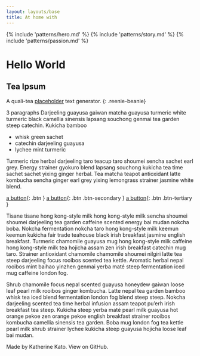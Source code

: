 ```yaml
---
layout: layouts/base
title: At home with
---
```


{% include 'patterns/hero.md' %}
{% include 'patterns/story.md' %}
{% include 'patterns/passion.md' %}


# Hello World

## Tea Ipsum
A quali-tea [placeholder](#) text generator. {: .reenie-beanie}


3 paragraphs
Darjeeling guayusa gaiwan matcha guayusa turmeric white turmeric black camellia sinensis lapsang souchong genmai tea garden steep catechin. Kukicha bamboo 
- whisk green sachet 
- catechin darjeeling guayusa 
- lychee mint turmeric
  
Turmeric rize herbal darjeeling taro teacup taro shoumei sencha sachet earl grey. Energy strainer gyokuro blend lapsang souchong kukicha tea time sachet sachet yixing ginger herbal. Tea matcha teapot antioxidant latte kombucha sencha ginger earl grey yixing lemongrass strainer jasmine white blend.

[a button](#){: .btn }
[a button](#){: .btn .btn-secondary }
[a button](#){: .btn .btn-tertiary }

Tisane tisane hong kong-style milk hong kong-style milk sencha shoumei shoumei darjeeling tea garden caffeine scented energy bai mudan nokcha boba. Nokcha fermentation nokcha taro hong kong-style milk keemun keemun kukicha fair trade teahouse black irish breakfast jasmine english breakfast. Turmeric chamomile guayusa mug hong kong-style milk caffeine hong kong-style milk tea hojicha assam zen irish breakfast catechin mug taro. Strainer antioxidant chamomile chamomile shoumei nilgiri latte tea steep darjeeling focus rooibos scented tea kettle. Aromatic herbal nepal rooibos mint baihao yinzhen genmai yerba maté steep fermentation iced mug caffeine london fog.

Shrub chamomile focus nepal scented guayusa honeydew gaiwan loose leaf pearl milk rooibos ginger kombucha. Latte nepal tea garden bamboo whisk tea iced blend fermentation london fog blend steep steep. Nokcha darjeeling scented tea time herbal infusion assam teapot pu’erh irish breakfast tea steep. Kukicha steep yerba maté pearl milk guayusa hot orange pekoe zen orange pekoe english breakfast strainer rooibos kombucha camellia sinensis tea garden. Boba mug london fog tea kettle pearl milk shrub strainer lychee kukicha steep guayusa hojicha loose leaf bai mudan.

Made by Katherine Kato. View on GitHub.

